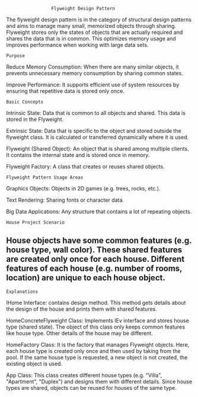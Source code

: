                      Flyweight Design Pattern

The flyweight design pattern is in the category of structural design patterns and aims to manage many small, memorized objects through sharing. Flyweight stores only the states of objects that are actually required and shares the data that is in common. This optimizes memory usage and improves performance when working with large data sets.

    Purpose

Reduce Memory Consumption: When there are many similar objects, it prevents unnecessary memory consumption by sharing common states.

Improve Performance: It supports efficient use of system resources by ensuring that repetitive data is stored only once.

    Basic Concepts

Intrinsic State: Data that is common to all objects and shared. This data is stored in the Flyweight.

Extrinsic State: Data that is specific to the object and stored outside the flyweight class. It is calculated or transferred dynamically where it is used.

Flyweight (Shared Object): An object that is shared among multiple clients. It contains the internal state and is stored once in memory.

Flyweight Factory: A class that creates or reuses shared objects.

    Flyweight Pattern Usage Areas

Graphics Objects: Objects in 2D games (e.g. trees, rocks, etc.).

Text Rendering: Sharing fonts or character data.

Big Data Applications: Any structure that contains a lot of repeating objects.


    House Project Scenario
    
House objects have some common features (e.g. house type, wall color).
These shared features are created only once for each house.
Different features of each house (e.g. number of rooms, location) are unique to each house object.
---------------------------------------------------------------------



    Explanations

IHome Interface: contains design method. This method gets details about the design of the house and prints them with shared features.

HomeConcreteFlyweight Class: Implements IEv interface and stores house type (shared state). The object of this class only keeps common features like house type. Other details of the house may be different.

HomeFactory Class: It is the factory that manages Flyweight objects. Here, each house type is created only once and then used by taking from the pool. If the same house type is requested, a new object is not created, the existing object is used.

App Class: This class creates different house types (e.g. "Villa", "Apartment", "Duplex") and designs them with different details. Since house types are shared, objects can be reused for houses of the same type.
